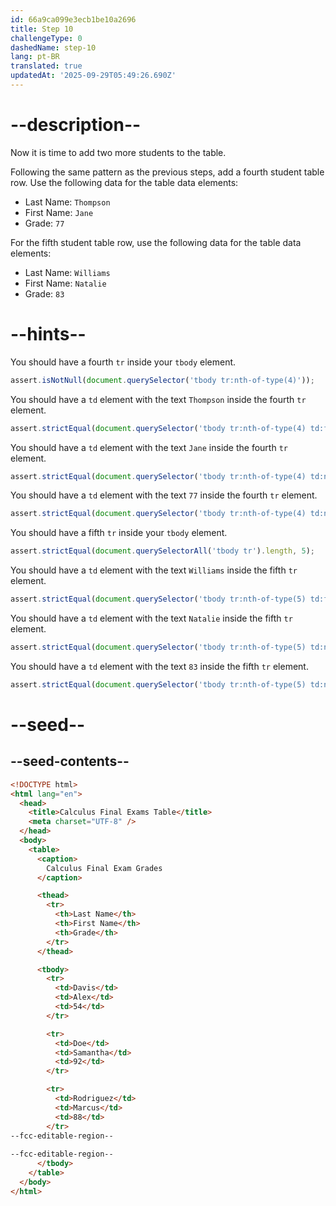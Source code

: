 ```yaml
---
id: 66a9ca099e3ecb1be10a2696
title: Step 10
challengeType: 0
dashedName: step-10
lang: pt-BR
translated: true
updatedAt: '2025-09-29T05:49:26.690Z'
---
```


# --description--

Now it is time to add two more students to the table.

Following the same pattern as the previous steps, add a fourth student table row. Use the following data for the table data elements:

- Last Name: `Thompson`
- First Name: `Jane`
- Grade: `77`

For the fifth student table row, use the following data for the table data elements:

- Last Name: `Williams`
- First Name: `Natalie`
- Grade: `83`

# --hints--

You should have a fourth `tr` inside your `tbody` element.

```js
assert.isNotNull(document.querySelector('tbody tr:nth-of-type(4)'));
```

You should have a `td` element with the text `Thompson` inside the fourth `tr` element.

```js
assert.strictEqual(document.querySelector('tbody tr:nth-of-type(4) td:first-child')?.textContent, 'Thompson');
```

You should have a `td` element with the text `Jane` inside the fourth `tr` element.

```js
assert.strictEqual(document.querySelector('tbody tr:nth-of-type(4) td:nth-of-type(2)')?.textContent, 'Jane');
```

You should have a `td` element with the text `77` inside the fourth `tr` element.

```js
assert.strictEqual(document.querySelector('tbody tr:nth-of-type(4) td:nth-of-type(3)')?.textContent, '77');
```

You should have a fifth `tr` inside your `tbody` element.

```js
assert.strictEqual(document.querySelectorAll('tbody tr').length, 5);
```

You should have a `td` element with the text `Williams` inside the fifth `tr` element.

```js
assert.strictEqual(document.querySelector('tbody tr:nth-of-type(5) td:first-child')?.textContent, 'Williams');
```

You should have a `td` element with the text `Natalie` inside the fifth `tr` element.

```js
assert.strictEqual(document.querySelector('tbody tr:nth-of-type(5) td:nth-of-type(2)')?.textContent, 'Natalie');
```

You should have a `td` element with the text `83` inside the fifth `tr` element.

```js
assert.strictEqual(document.querySelector('tbody tr:nth-of-type(5) td:nth-of-type(3)')?.textContent, '83');
```

# --seed--

## --seed-contents--

```html
<!DOCTYPE html>
<html lang="en">
  <head>
    <title>Calculus Final Exams Table</title>
    <meta charset="UTF-8" />
  </head>
  <body>
    <table>
      <caption>
        Calculus Final Exam Grades
      </caption>

      <thead>     
        <tr>
          <th>Last Name</th>
          <th>First Name</th>
          <th>Grade</th>
        </tr>
      </thead>

      <tbody>
        <tr>
          <td>Davis</td>
          <td>Alex</td>
          <td>54</td>
        </tr>

        <tr>
          <td>Doe</td>
          <td>Samantha</td>
          <td>92</td>
        </tr>

        <tr>
          <td>Rodriguez</td>
          <td>Marcus</td>
          <td>88</td>
        </tr>
--fcc-editable-region--
        
--fcc-editable-region--
      </tbody>
    </table>
  </body>
</html>
```
